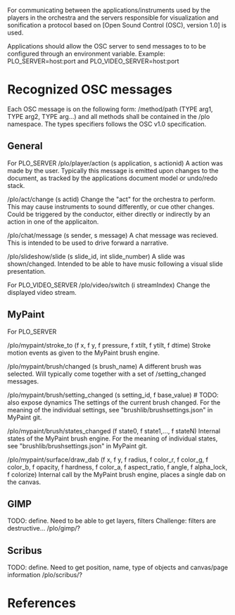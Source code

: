 For communicating between the applications/instruments used by the players
in the orchestra and the servers responsible for visualization and sonification
a protocol based on [Open Sound Control (OSC), version 1.0] is used. 

Applications should allow the OSC server to send messages to to be configured
through an environment variable. Example:
PLO_SERVER=host:port and PLO_VIDEO_SERVER=host:port

Recognized OSC messages
========================
Each OSC message is on the following form:
/method/path (TYPE arg1, TYPE arg2, TYPE arg...)
and all methods shall be contained in the /plo namespace.
The types specifiers follows the OSC v1.0 specification.

General
---------
For PLO_SERVER
/plo/player/action (s application, s actionid)
    A action was made by the user.
    Typically this message is emitted upon changes to the document, as
    tracked by the applications document model or undo/redo stack.

/plo/act/change (s actid)
    Change the "act" for the orchestra to perform.
    This may cause instruments to sound differently, or cue other changes.
    Could be triggered by the conductor, either directly
    or indirectly by an action in one of the applicaiton.

/plo/chat/message (s sender, s message)
    A chat message was recieved.
    This is intended to be used to drive forward a narrative.

/plo/slideshow/slide (s slide_id, int slide_number)
    A slide was shown/changed.
    Intended to be able to have music following a visual slide presentation.

For PLO_VIDEO_SERVER
/plo/video/switch (i streamIndex)
    Change the displayed video stream.


MyPaint
---------
For PLO_SERVER

/plo/mypaint/stroke_to (f x, f y, f pressure, f xtilt, f ytilt, f dtime)
    Stroke motion events as given to the MyPaint brush engine.

/plo/mypaint/brush/changed (s brush_name)
    A different brush was selected.
    Will typically come together with a set of /setting_changed messages.

/plo/mypaint/brush/setting_changed (s setting_id, f base_value)
    # TODO: also expose dynamics
    The settings of the current brush changed.
    For the meaning of the individual settings, see "brushlib/brushsettings.json" in MyPaint git. 

/plo/mypaint/brush/states_changed (f state0, f state1,..., f stateN)
    Internal states of the MyPaint brush engine.
    For the meaning of individual states, see "brushlib/brushsettings.json" in MyPaint git.

/plo/mypaint/surface/draw_dab (f x, f y, f radius,
                               f color_r, f color_g, f color_b,
                               f opacity, f hardness, f color_a,
                               f aspect_ratio, f angle,
                               f alpha_lock, f colorize)
    Internal call by the MyPaint brush engine, places a single dab on the canvas.


GIMP
-----------

TODO: define. Need to be able to get layers, filters
Challenge: filters are destructive...
/plo/gimp/?

Scribus
-----------

TODO: define. Need to get position, name, type of objects and canvas/page information
/plo/scribus/?


References
============
[1]: http://opensoundcontrol.org/spec-1_0 "Open Sound Control v1.0 specification"

